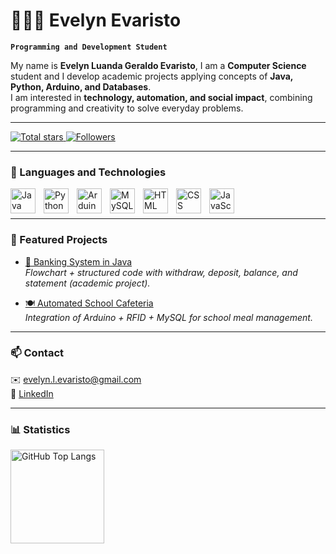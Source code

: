 # 👩🏻‍💻 Evelyn Evaristo

**`Programming and Development Student`**

My name is **Evelyn Luanda Geraldo Evaristo**, I am a **Computer Science** student and I develop academic projects applying concepts of **Java, Python, Arduino, and Databases**.  
I am interested in **technology, automation, and social impact**, combining programming and creativity to solve everyday problems.  

---

<p align="left">
    <a href="https://github.com/Evelyn-evaristo?tab=repositories&sort=stargazers">
        <img 
            alt="Total stars" 
            title="Total stars on GitHub" 
            src="https://custom-icon-badges.demolab.com/github/stars/Evelyn-evaristo?color=55960c&style=for-the-badge&labelColor=488207&logo=star&label=Stars"
        />
    </a>
    <a href="https://github.com/Evelyn-evaristo?tab=followers">
        <img 
            alt="Followers" 
            title="Follow me on GitHub" 
            src="https://custom-icon-badges.demolab.com/github/followers/Evelyn-evaristo?color=236ad3&labelColor=1155ba&style=for-the-badge&logo=github&label=Followers&logoColor=white"
        />
    </a>
</p>

---

### 🤖 Languages and Technologies

<img 
    align="left" alt="Java" title="Java" width="40px" style="padding-right:10px;" 
    src="https://cdn.jsdelivr.net/gh/devicons/devicon/icons/java/java-original.svg"/>
<img 
    align="left" alt="Python" title="Python" width="40px" style="padding-right:10px;" 
    src="https://cdn.jsdelivr.net/gh/devicons/devicon/icons/python/python-original.svg"/>
<img 
    align="left" alt="Arduino" title="Arduino" width="40px" style="padding-right:10px;" 
    src="https://cdn.jsdelivr.net/gh/devicons/devicon/icons/arduino/arduino-original.svg"/>
<img 
    align="left" alt="MySQL" title="MySQL" width="40px" style="padding-right:10px;" 
    src="https://cdn.jsdelivr.net/gh/devicons/devicon/icons/mysql/mysql-original.svg"/>
<img 
    align="left" alt="HTML" title="HTML" width="40px" style="padding-right:10px;" 
    src="https://cdn.jsdelivr.net/gh/devicons/devicon/icons/html5/html5-original.svg"/>
<img 
    align="left" alt="CSS" title="CSS" width="40px" style="padding-right:10px;" 
    src="https://cdn.jsdelivr.net/gh/devicons/devicon/icons/css3/css3-original.svg"/>
<img 
    align="left" alt="JavaScript" title="JavaScript" width="40px" style="padding-right:10px;" 
    src="https://cdn.jsdelivr.net/gh/devicons/devicon/icons/javascript/javascript-original.svg"/>
<br/>
<br/>

---

### 📌 Featured Projects

- [🏦 Banking System in Java](https://github.com/Evelyn-evaristo/SistemaBancario)  
  *Flowchart + structured code with withdraw, deposit, balance, and statement (academic project).*

- [🍽️ Automated School Cafeteria](#)  
  *Integration of Arduino + RFID + MySQL for school meal management.*

---

### 📫 Contact
✉️ [evelyn.l.evaristo@gmail.com](mailto:evelyn.l.evaristo@gmail.com)  
🔗 [LinkedIn](https://www.linkedin.com/in/evelyn-evaristo-644813308/)  

---

### 📊 Statistics

  <img 
      align="left" 
      alt="GitHub Top Langs" 
      height="150" 
      src="https://github-readme-stats.vercel.app/api/top-langs/?username=Evelyn-evaristo&theme=tokyonight&layout=compact&custom_title=Technologies&langs_count=6" 
  />
</p>
